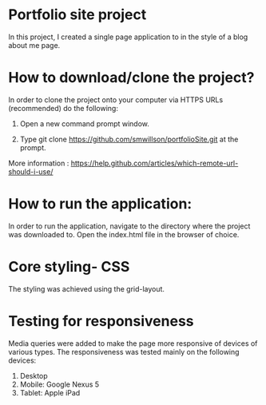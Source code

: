 # Portfolio site project

In this project, I created a single page application to in the style of a blog about me page.

# How to download/clone the project?

In order to clone the project onto your computer via HTTPS URLs (recommended) do the following:

1. Open a new command prompt window.

2. Type git clone https://github.com/smwillson/portfolioSite.git at the prompt.

More information : https://help.github.com/articles/which-remote-url-should-i-use/

# How to run the application:

In order to run the application, navigate to the directory where the project was downloaded to.
Open the index.html file in the browser of choice.

# Core styling- CSS
The styling was achieved using the grid-layout.

# Testing for responsiveness
Media queries were added to make the page more responsive of devices of various types.
The responsiveness was tested mainly on the following devices:
1. Desktop
2. Mobile: Google Nexus 5
3. Tablet: Apple iPad
